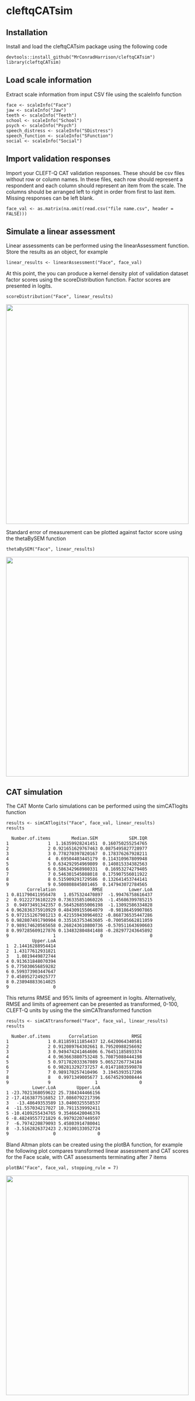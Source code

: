 
# cleftqCATsim

## Installation 

Install and load the cleftqCATsim package using the following code

``` 
devtools::install_github("MrConradHarrison/cleftqCATsim")
library(cleftqCATsim)
```

## Load scale information

Extract scale information from input CSV file using the scaleInfo function

```
face <- scaleInfo("Face")
jaw <- scaleInfo("Jaw")
teeth <- scaleInfo("Teeth")
school <- scaleInfo("School")
psych <- scaleInfo("Psych")
speech_distress <- scaleInfo("SDistress")
speech_function <- scaleInfo("SFunction")
social <- scaleInfo("Social")
```

## Import validation responses

Import your CLEFT-Q CAT validation responses. These should be csv files without row or column names. In these files, each row should represent a respondent and each column should represent an item from the scale. The columns should be arranged left to right in order from first to last item. Missing responses can be left blank. 

```
face_val <- as.matrix(na.omit(read.csv("file name.csv", header = FALSE)))
```

## Simulate a linear assessment

Linear assessments can be performed using the linearAssessment function.
Store the results as an object, for example

```
linear_results <- linearAssessment("Face", face_val)
```

At this point, the you can produce a kernel density plot of validation dataset factor scores using the scoreDistribution function. Factor scores are presented in logits.

```
scoreDistribution("Face", linear_results)
```

<img src="https://raw.githubusercontent.com/MrConradHarrison/cleftqCATsim/main/man/figures/KDplot.png" width="500" height="600">


Standard error of measurement can be plotted against factor score using the thetaBySEM function

```
thetaBySEM("Face", linear_results)
```

<img src="https://raw.githubusercontent.com/MrConradHarrison/cleftqCATsim/main/man/figures/thetaBySEM.png" width="500" height="600">

## CAT simulation

The CAT Monte Carlo simulations can be performed using the simCATlogits function

```
results <- simCATlogits("Face", face_val, linear_results)
results
```
```
  Number.of.items        Median.SEM            SEM.IQR 
1               1  1.16359928241451  0.160750255254765
2               2 0.921651629767463 0.0875495827728977
3               3 0.778270397820167  0.178376267928211
4               4  0.69504403445179  0.114310967809948
5               5 0.634292954969809  0.140815334382563
6               6 0.586342968980331   0.16953274279405
7               7 0.546301545088018  0.175907556011922
8               8 0.515909291729586  0.132641453744141
9               9 0.500808845801465  0.147943072784565
        Correlation              RMSE          Lower.LoA
1 0.811790411956478   1.0575324470897  -1.99476758616437
2  0.91222736102229 0.736335851060226  -1.45686399785215
3  0.94973491342357 0.564526855006198  -1.13092586334828
4 0.962836375910929 0.484309155064079  -0.98186459907865
5 0.972151267901213 0.421559430964032 -0.868736535447286
6 0.982807491790904 0.335163753463605 -0.700585662811059
7 0.989174620565658 0.268243610800736 -0.570511643690603
8 0.997285609127876 0.134832804841488 -0.282977243645892
9                 1                 0                  0
          Upper.LoA
1  2.14416288954414
2  1.43177612931821
3   1.0819449872744
4 0.913631848070394
5 0.775030656859282
6 0.599373903447647
7 0.458952724925777
8 0.238948833614025
9                 0

```
This returns RMSE and 95% limits of agreement in logits. Alternatively, RMSE and limits of agreement can be presented as transformed, 0-100, CLEFT-Q units by using the the simCATtransformed function

```
results <- simCATtransformed("Face", face_val, linear_results)
results
```
```
  Number.of.items       Correlation             RMSE
1               1 0.811859111854437 12.6420064340581
2               2 0.912089764302661 8.79520988256692
3               3 0.949474241464606 6.76451185893374
4               4 0.963663880753248 5.70875088444198
5               5 0.971782033367089 5.06527267734184
6               6 0.982813292737257 4.01471883599878
7               7 0.989170257410496  3.1945393517206
8               8   0.9971349005677 1.66745293008444
9               9                 1                0
          Lower.LoA        Upper.LoA
1 -23.7021368059622 25.7384344466156
2 -17.4163877516852 17.0860792217396
3   -13.48649353589 13.0400325558537
4  -11.557034217027 10.7911539992411
5 -10.4109255434765 9.35466420046376
6 -8.48249557721829 6.99792207449597
7  -6.7974220879093 5.45803914780041
8  -3.5162826372423 2.92100133052724
9                 0                0
```

Bland Altman plots can be created using the plotBA function, for example the following plot compares transformed linear assessment and CAT scores for the Face scale, with CAT assessments terminating after 7 items

```
plotBA("Face", face_val, stopping_rule = 7)
```
<img src="https://raw.githubusercontent.com/MrConradHarrison/cleftqCATsim/main/man/figures/BA.png" width="500" height="600">
